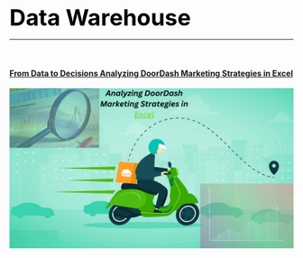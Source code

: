 <span style="color: #000000; font-size: 40px;"><strong>Data Warehouse</strong></span>

---

<span style="color: white;">Learn About My Projects</span>

#### [From Data to Decisions Analyzing DoorDash Marketing Strategies in Excel](/excel_project.md)
<img src="/images/excel_project_pics/excel_project_wide.png?raw=true"/>




